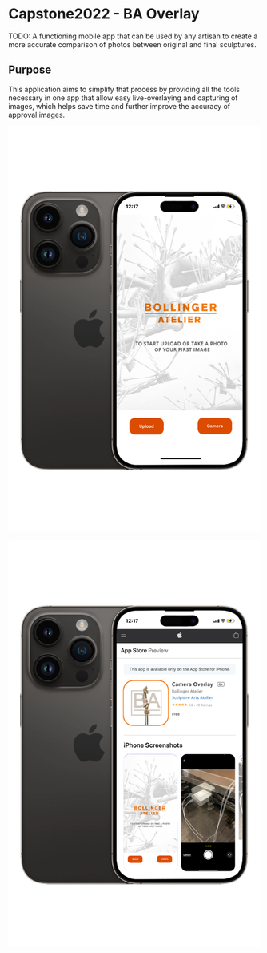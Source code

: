 # Capstone2022 - BA Overlay

TODO: A functioning mobile app that can be used by any artisan to create a more accurate comparison of photos between original and final sculptures.

## Purpose

This application aims to simplify that process by providing all the tools necessary in one app that allow easy live-overlaying and capturing of images, which helps save time and further improve the accuracy of approval images.

![](BAHome.png)

![](BollingerApp.png)
